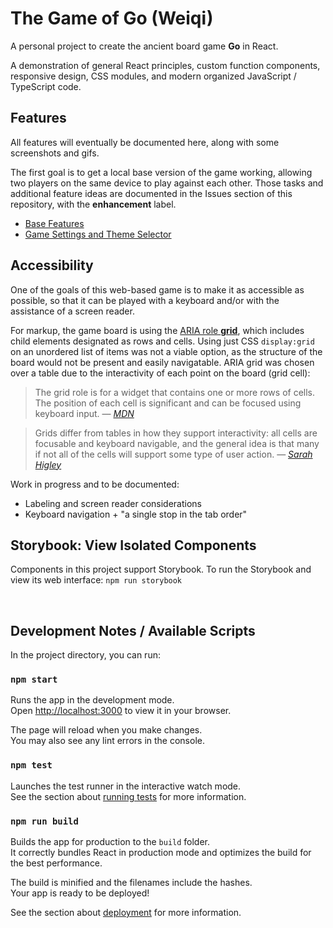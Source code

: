# The Game of __Go__ (Weiqi)

A personal project to create the ancient board game **Go** in React.
  
A demonstration of general React principles, custom function components, responsive design, CSS modules, and modern organized JavaScript / TypeScript code.

## Features ##

All features will eventually be documented here, along with some screenshots and gifs.

The first goal is to get a local base version of the game working, allowing two players on the same device to play against each other. Those tasks
and additional feature ideas are documented in the Issues section of this repository, with the **enhancement** label.

- [Base Features](https://github.com/jawinn/game-of-go-react/issues/1)
- [Game Settings and Theme Selector](https://github.com/jawinn/game-of-go-react/issues/2)

## Accessibility ##

One of the goals of this web-based game is to make it as accessible as possible, so that it can be played with a keyboard and/or with the assistance of a screen reader.

For markup, the game board is using the [ARIA role **grid**](https://w3c.github.io/aria-practices/#grid), which includes child elements designated as rows and cells. 
Using just CSS `display:grid` on an unordered list of items was not a viable option, as the structure of the board would not be present and easily navigatable.
ARIA grid was chosen over a table due to the interactivity of each point on the board (grid cell):

> The grid role is for a widget that contains one or more rows of cells. The position of each cell is significant and can be focused using keyboard input.
> &mdash; <cite>[MDN][1]</cite>

[1]: https://developer.mozilla.org/en-US/docs/Web/Accessibility/ARIA/Roles/grid_role

> Grids differ from tables in how they support interactivity: all cells are focusable and keyboard navigable, and the general idea is that many if not all of the cells will support some type of user action. 
> &mdash; <cite>[Sarah Higley][2]</cite>

[2]: https://sarahmhigley.com/writing/grids-part1/

Work in progress and to be documented:
- Labeling and screen reader considerations
- Keyboard navigation + "a single stop in the tab order"


## Storybook: View Isolated Components ##

Components in this project support Storybook. To run the Storybook and view its web interface:
`npm run storybook`

<br>

## Development Notes / Available Scripts

In the project directory, you can run:

### `npm start`

Runs the app in the development mode.\
Open [http://localhost:3000](http://localhost:3000) to view it in your browser.

The page will reload when you make changes.\
You may also see any lint errors in the console.

### `npm test`

Launches the test runner in the interactive watch mode.\
See the section about [running tests](https://facebook.github.io/create-react-app/docs/running-tests) for more information.

### `npm run build`

Builds the app for production to the `build` folder.\
It correctly bundles React in production mode and optimizes the build for the best performance.

The build is minified and the filenames include the hashes.\
Your app is ready to be deployed!

See the section about [deployment](https://facebook.github.io/create-react-app/docs/deployment) for more information.